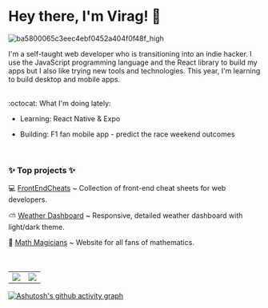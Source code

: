# Hey there, I'm Virag! 🌸

![ba5800065c3eec4ebf0452a404f0f48f_high](https://github.com/user-attachments/assets/f9673be2-1132-4581-a575-78af5f54fdce)


I'm a self-taught web developer who is transitioning into an indie hacker.
I use the JavaScript programming language and the React library to build my apps but I also like trying new tools and technologies.
This year, I'm learning to build desktop and mobile apps.
<br>
<br>

:octocat: What I'm doing lately:

- Learning: React Native & Expo

- Building: F1 fan mobile app - predict the race weekend outcomes

<br>
<h3> ✨ Top projects ✨ </h3>

 💻 [FrontEndCheats](https://frontendcheats.com/) ~ Collection of front-end cheat sheets for web developers.
   
 ⛅ [Weather Dashboard](https://virag-ky-weather-dashboard.netlify.app/) ~ Responsive, detailed weather dashboard with light/dark theme.
 
 📐 [Math Magicians](https://virag-ky-math-magicians.netlify.app/) ~ Website for all fans of mathematics.
<br>
<br>
<br>
<div><table><tr><td width="50%"><img src="https://github-readme-stats.vercel.app/api?username=virag-ky&show_icons=true&theme=cobalt"></td><td width="50%"><img src="https://github-readme-streak-stats-eight.vercel.app?user=virag-ky&theme=cobalt&fire=FF74B8&background=193549&currStreakNum=FF74B8"></td></tr></table></div>


[![Ashutosh's github activity graph](https://github-readme-activity-graph.vercel.app/graph?username=virag-ky&bg_color=193549&color=75eeb2&line=c576c1&point=0480ee&area=true&hide_border=false)](https://github.com/ashutosh00710/github-readme-activity-graph)
